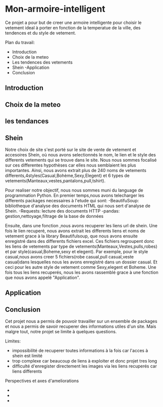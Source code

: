 # Mon-armoire-intelligent


Ce projet a pour but de creer une armoire intelligente pour choisir le vetement ideal à porter en fonction de la temperatue de la ville, des tendences et du style de vetement.

Plan du travail:

- Introduction 
- Choix de la meteo 
- Les tendences des vetements 
- Shein
-Application
- Conclusion



## Introduction



## Choix de la meteo


## les tendances







## Shein

Notre choix de site s'est porté sur le site de vente de vetement et accesoires Shein, où nous avons selectionnés le nom, le lien et le style des differents vetements qui se trouve dans le site. Nous nous sommes focalisé sur ces differentes hypothèses car elles nous semblaient les plus importantes. Ainsi, nous avons extrait plus de  240 noms de vetements differents,4styles(Casual,Bohème,Sexy,Elegent) et 6 types de vetements(Manteaux,vestes,pantalons,pull,tshirt).

Pour realiser notre objectif, nous nous sommes muni du language de programmation Python. En premier temps,nous avons  telecharger les differents packages necessaires à l'etude qui sont: 
-BeautifuSoup: bibliotheque d'analyse des documents HTML qui nous sert d'analyse de Shein.
-Requests: lecture des documents HTTP
-pandas: gestion,nettoyage,filtrage de la base de données

Ensuite, dans une fonction ,nous avons recuperer les liens url de shein. Une fois le lien recuperé, nous avons extrait les differents liens et noms de vetement grace à la library Beautifulsoup, que nous avons ensuite enregistré dans des differents fichiers excel. Ces fichiers regroupent donc les liens de vetements par type de vetements(Manteaux,Vestes,pulls,robes) et par style(casual,Boheme,sexy et elegent). Par exemple, pour le style casual,nous avons creer 5 fichiers(robe casual,pull casual,veste casual)dans lesquelles nous les avons enregistré dans un dossier casual. Et ceci pour les autre style de vetement comme Sexy,elegent et Boheme.
Une fois tous les liens recuperés, nous les avons rassemblé grace à une fonction que nous avons appelé "Application".


## Application












## Conclusion

Cet projet nous a permis de pouvoir travailler sur un ensemble de packages et nous a permis de savoir recuperer des informations utiles d'un site. Mais malgre tout, notre projet se limite à quelques questions. 

Limites: 
- impossibilité de recuperer toutes informations à la fois car l'acces à shein est limité
- trop complexe car beaucoup de liens à exploiter et donc projet tres long
- difficulté d'enregister directement les images via les liens recuperés car liens differents 


Perspectives et axes d'ameliorations

-
-
-





